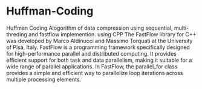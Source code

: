 # Huffman-Coding
Huffman Coding Alogorithm of data compression using sequential, multi-threding and fastflow implemention.
using CPP
The FastFlow library for C++ was developed by Marco Aldinucci and Massimo Torquati at the University of Pisa, Italy. FastFlow is a programming framework specifically designed for high-performance parallel and distributed computing. It provides efficient support for both task and data parallelism, making it suitable for a wide range of parallel applications.
In FastFlow, the parallel_for class provides a simple and efficient way to parallelize loop iterations across multiple processing elements.
